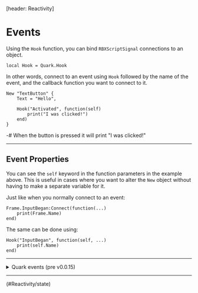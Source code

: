 [header: Reactivity]

# Events

Using the `Hook` function, you can bind `RBXScriptSignal` connections to an object.

```luau
local Hook = Quark.Hook
```

In other words, connect to an event using `Hook` followed by the name of the event, and the callback function you want to connect to it.

```luau
New "TextButton" {
	Text = "Hello",

	Hook("Activated", function(self)
		print("I was clicked!")
	end)
}
```

-# When the button is pressed it will print "I was clicked!"

---

## Event Properties

You can see the `self` keyword in the function parameters in the example above. This is useful in cases where you want to alter the `New` object without having to make a separate variable for it.

Just like when you normally connect to an event:

```luau
Frame.InputBegan:Connect(function(...)
	print(Frame.Name)
end)
```

The same can be done using:

```luau
Hook("InputBegan", function(self, ...)
	print(self.Name)
end)
```

---

<details>

<summary>Quark events (pre v0.0.15)</summary>

In versions before `v0.0.15`, one was able to simply set a property to a function to connect the event:

```luau
New "TextButton" {
	Activated = function(self)

	end
}
```

This has been discontinued due to *Function Properties*.

</details>

---

<!NextPage|State>(#Reactivity/state)
